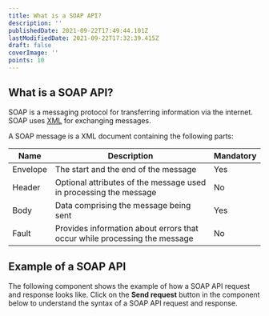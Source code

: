 ```yaml
---
title: What is a SOAP API?
description: ''
publishedDate: 2021-09-22T17:49:44.101Z
lastModifiedDate: 2021-09-22T17:32:39.415Z
draft: false
coverImage: ''
points: 10
---
```


## What is a SOAP API?

SOAP is a messaging protocol for transferring information via the internet. SOAP uses [XML](https://developer.mozilla.org/en-US/docs/Web/XML/XML_introduction) for exchanging messages.

A SOAP message is a XML document containing the following parts:

| Name     | Description                                                               | Mandatory |
| -------- | ------------------------------------------------------------------------- | --------- |
| Envelope | The start and the end of the message                                      | Yes       |
| Header   | Optional attributes of the message used in processing the message         | No        |
| Body     | Data comprising the message being sent                                    | Yes       |
| Fault    | Provides information about errors that occur while processing the message | No        |

<AnatomyOfSOAPMessage />

## Example of a SOAP API

The following component shows the example of how a SOAP API request and response looks like. Click on the **Send request** button in the component below to understand the syntax of a SOAP API request and response.

<AnatomyOfSOAPRequest />

